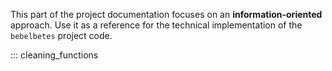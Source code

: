 This part of the project documentation focuses on
an **information-oriented** approach. Use it as a
reference for the technical implementation of the
`bebelbetes` project code.

::: cleaning_functions
